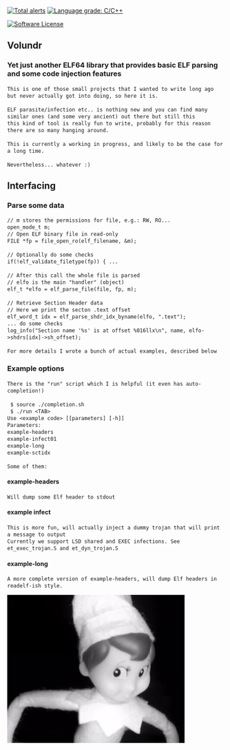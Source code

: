 [![Total alerts](https://img.shields.io/lgtm/alerts/g/carloslack/volundr.svg?logo=lgtm&logoWidth=18)](https://lgtm.com/projects/g/carloslack/volundr/alerts/)
[![Language grade: C/C++](https://img.shields.io/lgtm/grade/cpp/g/carloslack/volundr.svg?logo=lgtm&logoWidth=18)](https://lgtm.com/projects/g/carloslack/volundr/context:cpp)

<p align="left">
    <a href="https://github.com/carloslack/volundr/blob/master/LICENSE"><img alt="Software License" src="https://img.shields.io/badge/MIT-license-green.svg?style=flat-square"></a>
</p>

## Volundr

### Yet just another ELF64 library that provides basic ELF parsing and some code injection features

    This is one of those small projects that I wanted to write long ago but never actually got into doing, so here it is.

    ELF parasite/infection etc.. is nothing new and you can find many similar ones (and some very ancient) out there but still this
    this kind of tool is really fun to write, probably for this reason there are so many hanging around.

    This is currently a working in progress, and likely to be the case for a long time.

    Nevertheless... whatever :)

## Interfacing

### Parse some data

    // m stores the permissions for file, e.g.: RW, RO...
    open_mode_t m;
    // Open ELF binary file in read-only
    FILE *fp = file_open_ro(elf_filename, &m);

    // Optionally do some checks
    if(!elf_validate_filetype(fp)) { ...

    // After this call the whole file is parsed
    // elfo is the main "handler" (object)
    elf_t *elfo = elf_parse_file(file, fp, m);

    // Retrieve Section Header data
    // Here we print the secton .text offset
    elf_word_t idx = elf_parse_shdr_idx_byname(elfo, ".text");
    ... do some checks
    log_info("Section name '%s' is at offset %016llx\n", name, elfo->shdrs[idx]->sh_offset);

    For more details I wrote a bunch of actual examples, described below

### Example options

    There is the "run" script which I is helpful (it even has auto-completion!)

     $ source ./completion.sh
     $ ./run <TAB>
    Use <example code> [[parameters] [-h]]
    Parameters:
    example-headers
    example-infect01
    example-long
    example-sctidx

    Some of them:

#### example-headers
    Will dump some Elf header to stdout

#### example infect
    This is more fun, will actually inject a dummy trojan that will print a message to output
    Currently we support LSD shared and EXEC infections. See et_exec_trojan.S and et_dyn_trojan.S

#### example-long
    A more complete version of example-headers, will dump Elf headers in readelf-ish style.


![Screenshot](examples/elf.png)
